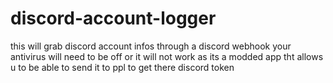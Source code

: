 # discord-account-logger
 this will grab discord account infos through a discord webhook
 your antivirus will need to be off or it will not work as its a modded app tht  allows u to be able to send it to ppl to get there discord token 
